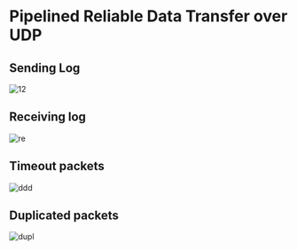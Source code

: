 # Pipelined Reliable Data Transfer over UDP

## Sending Log
![12](https://user-images.githubusercontent.com/76514241/119776936-8956bb80-bf00-11eb-9971-e985dfabb100.PNG)

## Receiving log
![re](https://user-images.githubusercontent.com/76514241/119777016-a12e3f80-bf00-11eb-8808-8d2987acec94.PNG)

## Timeout packets
![ddd](https://user-images.githubusercontent.com/76514241/119777150-c28f2b80-bf00-11eb-8139-631f5041c53c.PNG)

## Duplicated packets
![dupl](https://user-images.githubusercontent.com/76514241/119777214-d2a70b00-bf00-11eb-97be-950f302f513a.PNG)
